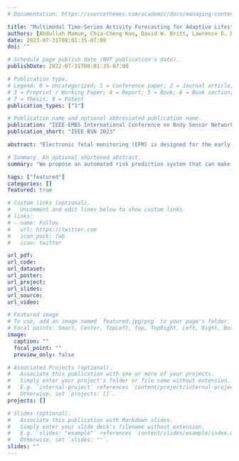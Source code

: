 ```yaml
---
# Documentation: https://sourcethemes.com/academic/docs/managing-content/

title: "Multimodal Time-Series Activity Forecasting for Adaptive Lifestyle Intervention Design"
authors: [Abdullah Mamun, Chia-Cheng Kuo, David W. Britt, Lawrence D. Devoe, Mark I. Evans, Hassan Ghasemzadeh, Judith Klein-Seetharaman]
date: 2023-07-31T08:01:35-07:00
doi: ""

# Schedule page publish date (NOT publication's date).
publishDate: 2022-07-31T08:01:35-07:00

# Publication type.
# Legend: 0 = Uncategorized; 1 = Conference paper; 2 = Journal article;
# 3 = Preprint / Working Paper; 4 = Report; 5 = Book; 6 = Book section;
# 7 = Thesis; 8 = Patent
publication_types: ["1"]

# Publication name and optional abbreviated publication name.
publication: "IEEE-EMBS International Conference on Body Sensor Networks: Sensor and Systems for Digital Health (BSN'23)"
publication_short: "IEEE BSN 2023"

abstract: "Electronic fetal monitoring (EFM) is designed for the early detection of fetal risks and the prevention of serious neurological impairment but suffers from high false positive rates. The Fetal Reserve Index (FRI) is an expert-based system that combines EFM with maternal, obstetrical, and fetal risk factors and displays superior performance in risk detection than EFM alone. Towards translating the FRI into an automated risk prediction system that can make recommendations to clinicians in real-time, we here develop machine learning classifiers that calculate feature importance based on historical data from labor cases and predict the risk of developing neurological impairment. We train random forest and multilayer perceptron (MLP) models to classify abnormal and normal delivery cases and to assess the model performance using a dataset of 1462 labor cases. The random forest classifier achieves a macro average f-1 score of 0.82 with an abnormal case recall of 0.59. Alternatively, MLP classifiers provide higher abnormal case recall at a cost of lower accuracy and macro average f-1 score. Future work will aim to optimize weightings and trade-offs of statistical performance to achieve further improvements for clinical practice."

# Summary. An optional shortened abstract.
summary: "We propose an automated risk prediction system that can make recommendations to clinicians in real-time with machine learning classifiers that predict the risk of developing neurological impairment."

tags: ["featured"]
categories: []
featured: true

# Custom links (optional).
#   Uncomment and edit lines below to show custom links.
# links:
# - name: Follow
#   url: https://twitter.com
#   icon_pack: fab
#   icon: twitter

url_pdf: 
url_code: 
url_dataset:
url_poster:
url_project:
url_slides: 
url_source:
url_video: 

# Featured image
# To use, add an image named `featured.jpg/png` to your page's folder.
# Focal points: Smart, Center, TopLeft, Top, TopRight, Left, Right, BottomLeft, Bottom, BottomRight.
image:
  caption: ""
  focal_point: ""
  preview_only: false

# Associated Projects (optional).
#   Associate this publication with one or more of your projects.
#   Simply enter your project's folder or file name without extension.
#   E.g. `internal-project` references `content/project/internal-project/index.md`.
#   Otherwise, set `projects: []`.
projects: []

# Slides (optional).
#   Associate this publication with Markdown slides.
#   Simply enter your slide deck's filename without extension.
#   E.g. `slides: "example"` references `content/slides/example/index.md`.
#   Otherwise, set `slides: ""`.
slides: ""
---
```

